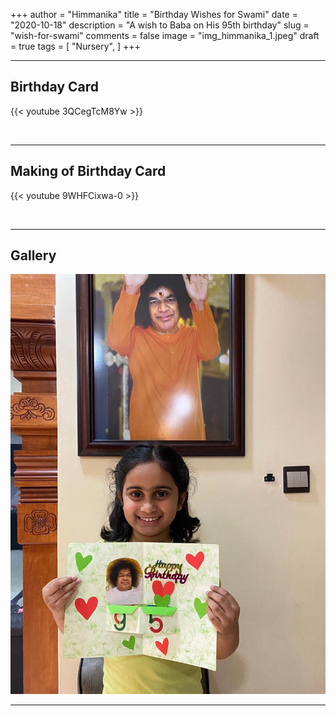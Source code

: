 +++
author = "Himmanika"
title = "Birthday Wishes for Swami"
date = "2020-10-18"
description = "A wish to Baba on His 95th birthday"
slug = "wish-for-swami"
comments = false
image = "img_himmanika_1.jpeg"
draft = true
tags = [
    "Nursery",
]
+++

---

## Birthday Card

{{< youtube 3QCegTcM8Yw >}}

<br>

---

## Making of Birthday Card

{{< youtube 9WHFCixwa-0 >}}

<br>

---

## Gallery

![](img_himmanika_1.jpeg)

---
